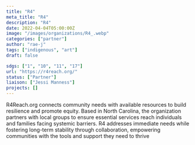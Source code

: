 ```yaml
---
title: "R4"
meta_title: "R4"
description: "R4"
date: 2022-04-04T05:00:00Z
image: "/images/organizations/R4_.webp"
categories: ["partner"]
author: "rae-j"
tags: ["indigenous", "art"]
draft: false

sdgs: ["1", "10", "11", "17"]
url: "https://r4reach.org/"
status: ["Partner"]
liaison: ["Jessi Manness"]
projects: []
---
```


R4Reach.org connects community needs with available resources to build resilience and promote equity. Based in North Carolina, the organization partners with local groups to ensure essential services reach individuals and families facing systemic barriers. R4 addresses immediate needs while fostering long-term stability through collaboration, empowering communities with the tools and support they need to thrive
